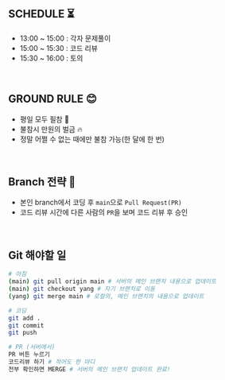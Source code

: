 ## SCHEDULE ⏳
- 13:00 ~ 15:00 : 각자 문제풀이
- 15:00 ~ 15:30 : 코드 리뷰
- 15:30 ~ 16:00 : 토의

<br>

## GROUND RULE 😊
- 평일 모두 필참 💪
- 불참시 만원의 벌금 🔥
- 정말 어쩔 수 없는 때에만 불참 가능(한 달에 한 번)

<br>

## Branch 전략 🍆
- 본인 branch에서 코딩 후 `main`으로 `Pull Request(PR)`
- 코드 리뷰 시간에 다른 사람의 `PR`을 보며 코드 리뷰 후 승인

<br>

## Git 해야할 일
```bash
# 아침
(main) git pull origin main # 서버의 메인 브랜치 내용으로 업데이트
(main) git checkout yang # 자기 브랜치로 이동
(yang) git merge main # 로컬의, 메인 브랜치의 내용으로 업데이트

# 코딩
git add .
git commit
git push

# PR (서버에서)
PR 버튼 누르기
코드리뷰 하기 # 적어도 한 마디
전부 확인하면 MERGE # 서버의 메인 브랜치 업데이트 완료!
```